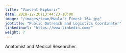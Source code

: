 ```yaml
---
title: "Vincent Kipkorir"
date: 2018-12-20T13:44:23+10:00
image: "/images/team/Mwala's Finest-164.jpg"
jobtitle: "Public Outreach and Logistics Coordinator"
linkedinurl: "https://www.linkedin.com/"
weight: 7
---
```


Anatomist and Medical Researcher.
